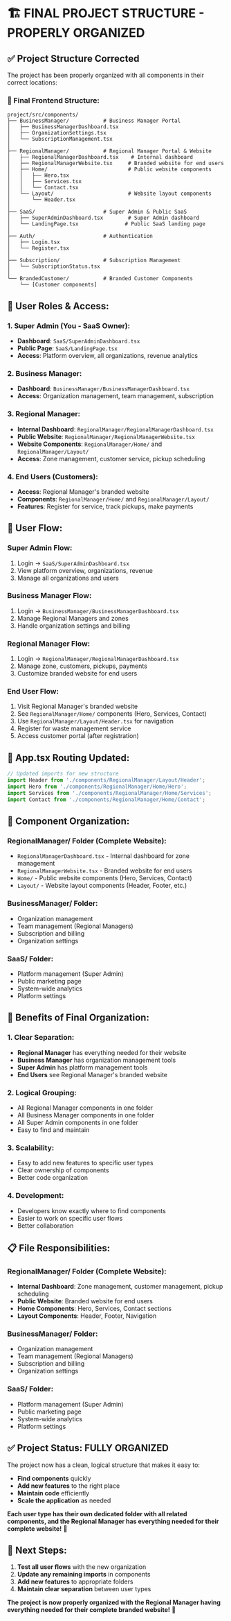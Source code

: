 # 🏗️ **FINAL PROJECT STRUCTURE - PROPERLY ORGANIZED**

## ✅ **Project Structure Corrected**

The project has been properly organized with all components in their correct locations:

### **📁 Final Frontend Structure:**

```
project/src/components/
├── BusinessManager/           # Business Manager Portal
│   ├── BusinessManagerDashboard.tsx
│   ├── OrganizationSettings.tsx
│   └── SubscriptionManagement.tsx
│
├── RegionalManager/           # Regional Manager Portal & Website
│   ├── RegionalManagerDashboard.tsx    # Internal dashboard
│   ├── RegionalManagerWebsite.tsx     # Branded website for end users
│   ├── Home/                          # Public website components
│   │   ├── Hero.tsx
│   │   ├── Services.tsx
│   │   └── Contact.tsx
│   └── Layout/                        # Website layout components
│       └── Header.tsx
│
├── SaaS/                      # Super Admin & Public SaaS
│   ├── SuperAdminDashboard.tsx        # Super Admin dashboard
│   └── LandingPage.tsx               # Public SaaS landing page
│
├── Auth/                      # Authentication
│   ├── Login.tsx
│   └── Register.tsx
│
├── Subscription/              # Subscription Management
│   └── SubscriptionStatus.tsx
│
└── BrandedCustomer/           # Branded Customer Components
    └── [Customer components]
```

## 🎯 **User Roles & Access:**

### **1. Super Admin (You - SaaS Owner):**
- **Dashboard**: `SaaS/SuperAdminDashboard.tsx`
- **Public Page**: `SaaS/LandingPage.tsx`
- **Access**: Platform overview, all organizations, revenue analytics

### **2. Business Manager:**
- **Dashboard**: `BusinessManager/BusinessManagerDashboard.tsx`
- **Access**: Organization management, team management, subscription

### **3. Regional Manager:**
- **Internal Dashboard**: `RegionalManager/RegionalManagerDashboard.tsx`
- **Public Website**: `RegionalManager/RegionalManagerWebsite.tsx`
- **Website Components**: `RegionalManager/Home/` and `RegionalManager/Layout/`
- **Access**: Zone management, customer service, pickup scheduling

### **4. End Users (Customers):**
- **Access**: Regional Manager's branded website
- **Components**: `RegionalManager/Home/` and `RegionalManager/Layout/`
- **Features**: Register for service, track pickups, make payments

## 🔄 **User Flow:**

### **Super Admin Flow:**
1. Login → `SaaS/SuperAdminDashboard.tsx`
2. View platform overview, organizations, revenue
3. Manage all organizations and users

### **Business Manager Flow:**
1. Login → `BusinessManager/BusinessManagerDashboard.tsx`
2. Manage Regional Managers and zones
3. Handle organization settings and billing

### **Regional Manager Flow:**
1. Login → `RegionalManager/RegionalManagerDashboard.tsx`
2. Manage zone, customers, pickups, payments
3. Customize branded website for end users

### **End User Flow:**
1. Visit Regional Manager's branded website
2. See `RegionalManager/Home/` components (Hero, Services, Contact)
3. Use `RegionalManager/Layout/Header.tsx` for navigation
4. Register for waste management service
5. Access customer portal (after registration)

## 📱 **App.tsx Routing Updated:**

```typescript
// Updated imports for new structure
import Header from './components/RegionalManager/Layout/Header';
import Hero from './components/RegionalManager/Home/Hero';
import Services from './components/RegionalManager/Home/Services';
import Contact from './components/RegionalManager/Home/Contact';
```

## 🎨 **Component Organization:**

### **RegionalManager/ Folder (Complete Website):**
- `RegionalManagerDashboard.tsx` - Internal dashboard for zone management
- `RegionalManagerWebsite.tsx` - Branded website for end users
- `Home/` - Public website components (Hero, Services, Contact)
- `Layout/` - Website layout components (Header, Footer, etc.)

### **BusinessManager/ Folder:**
- Organization management
- Team management (Regional Managers)
- Subscription and billing
- Organization settings

### **SaaS/ Folder:**
- Platform management (Super Admin)
- Public marketing page
- System-wide analytics
- Platform settings

## 🚀 **Benefits of Final Organization:**

### **1. Clear Separation:**
- **Regional Manager** has everything needed for their website
- **Business Manager** has organization management tools
- **Super Admin** has platform management tools
- **End Users** see Regional Manager's branded website

### **2. Logical Grouping:**
- All Regional Manager components in one folder
- All Business Manager components in one folder
- All Super Admin components in one folder
- Easy to find and maintain

### **3. Scalability:**
- Easy to add new features to specific user types
- Clear ownership of components
- Better code organization

### **4. Development:**
- Developers know exactly where to find components
- Easier to work on specific user flows
- Better collaboration

## 📋 **File Responsibilities:**

### **RegionalManager/ Folder (Complete Website):**
- **Internal Dashboard**: Zone management, customer management, pickup scheduling
- **Public Website**: Branded website for end users
- **Home Components**: Hero, Services, Contact sections
- **Layout Components**: Header, Footer, Navigation

### **BusinessManager/ Folder:**
- Organization management
- Team management (Regional Managers)
- Subscription and billing
- Organization settings

### **SaaS/ Folder:**
- Platform management (Super Admin)
- Public marketing page
- System-wide analytics
- Platform settings

## ✅ **Project Status: FULLY ORGANIZED**

The project now has a clean, logical structure that makes it easy to:
- **Find components** quickly
- **Add new features** to the right place
- **Maintain code** efficiently
- **Scale the application** as needed

**Each user type has their own dedicated folder with all related components, and the Regional Manager has everything needed for their complete website!** 🎉

## 🎯 **Next Steps:**

1. **Test all user flows** with the new organization
2. **Update any remaining imports** in components
3. **Add new features** to appropriate folders
4. **Maintain clear separation** between user types

**The project is now properly organized with the Regional Manager having everything needed for their complete branded website!** 🚀
